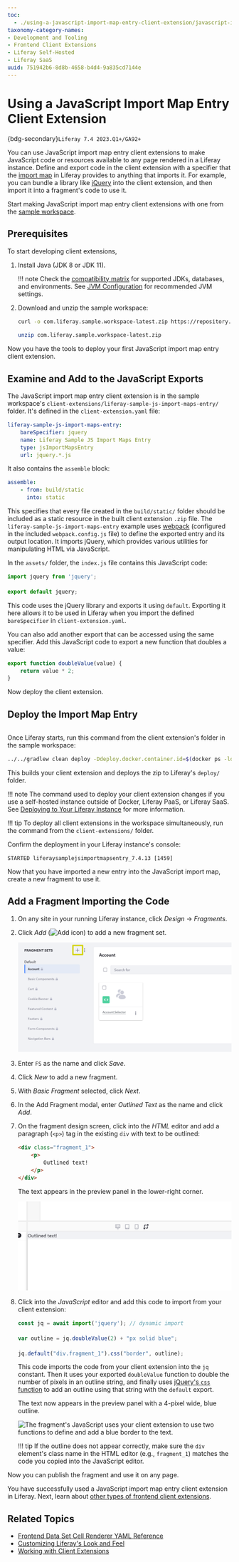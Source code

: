 ```yaml
---
toc:
  - ./using-a-javascript-import-map-entry-client-extension/javascript-import-map-entry-yaml-configuration-reference.md
taxonomy-category-names:
- Development and Tooling
- Frontend Client Extensions
- Liferay Self-Hosted
- Liferay SaaS
uuid: 751942b6-8d8b-4658-b4d4-9a835cd7144e
---
```

# Using a JavaScript Import Map Entry Client Extension

{bdg-secondary}`Liferay 7.4 2023.Q1+/GA92+`

You can use JavaScript import map entry client extensions to make JavaScript code or resources available to any page rendered in a Liferay instance. Define and export code in the client extension with a specifier that the [import map](https://developer.mozilla.org/en-US/docs/Web/HTML/Element/script/type/importmap) in Liferay provides to anything that imports it. For example, you can bundle a library like [jQuery](https://jquery.com/) into the client extension, and then import it into a fragment's code to use it.

Start making JavaScript import map entry client extensions with one from the [sample workspace](https://github.com/liferay/liferay-portal/tree/master/workspaces/liferay-sample-workspace).

## Prerequisites

To start developing client extensions,

1. Install Java (JDK 8 or JDK 11).

    !!! note
        Check the [compatibility matrix](https://help.liferay.com/hc/en-us/articles/4411310034829-Liferay-DXP-7-4-Compatibility-Matrix) for supported JDKs, databases, and environments. See [JVM Configuration](https://learn.liferay.com/web/guest/w/dxp/installation-and-upgrades/reference/jvm-configuration) for recommended JVM settings.

1. Download and unzip the sample workspace:

    ```bash
    curl -o com.liferay.sample.workspace-latest.zip https://repository.liferay.com/nexus/service/local/artifact/maven/content\?r\=liferay-public-releases\&g\=com.liferay.workspace\&a\=com.liferay.sample.workspace\&\v\=LATEST\&p\=zip
    ```

    ```bash
    unzip com.liferay.sample.workspace-latest.zip
    ```

Now you have the tools to deploy your first JavaScript import map entry client extension.

## Examine and Add to the JavaScript Exports

The JavaScript import map entry client extension is in the sample workspace's `client-extensions/liferay-sample-js-import-maps-entry/` folder. It's defined in the `client-extension.yaml` file:

```yaml
liferay-sample-js-import-maps-entry:
    bareSpecifier: jquery
    name: Liferay Sample JS Import Maps Entry
    type: jsImportMapsEntry
    url: jquery.*.js
```

It also contains the `assemble` block:

```yaml
assemble:
    - from: build/static
      into: static
```

This specifies that every file created in the `build/static/` folder should be included as a static resource in the built client extension `.zip` file. The `liferay-sample-js-import-maps-entry` example uses [webpack](https://webpack.js.org/) (configured in the included `webpack.config.js` file) to define the exported entry and its output location. It imports jQuery, which provides various utilities for manipulating HTML via JavaScript.

In the `assets/` folder, the `index.js` file contains this JavaScript code:

```js
import jquery from 'jquery';

export default jquery;
```

This code uses the jQuery library and exports it using `default`. Exporting it here allows it to be used in Liferay when you import the defined `bareSpecifier` in `client-extension.yaml`.

You can also add another export that can be accessed using the same specifier. Add this JavaScript code to export a new function that doubles a value:

```js
export function doubleValue(value) {
    return value * 2;
}
```

Now deploy the client extension.

## Deploy the Import Map Entry

```{include} /_snippets/run-liferay-portal.md
```

Once Liferay starts, run this command from the client extension's folder in the sample workspace:

```bash
../../gradlew clean deploy -Ddeploy.docker.container.id=$(docker ps -lq)
```

This builds your client extension and deploys the zip to Liferay's `deploy/` folder.

!!! note
    The command used to deploy your client extension changes if you use a self-hosted instance outside of Docker, Liferay PaaS, or Liferay SaaS. See [Deploying to Your Liferay Instance](../client-extensions/working-with-client-extensions.md#deploying-to-your-liferay-instance) for more information.

!!! tip
    To deploy all client extensions in the workspace simultaneously, run the command from the `client-extensions/` folder.

Confirm the deployment in your Liferay instance's console:

```
STARTED liferaysamplejsimportmapsentry_7.4.13 [1459]
```

Now that you have imported a new entry into the JavaScript import map, create a new fragment to use it.

## Add a Fragment Importing the Code

1. On any site in your running Liferay instance, click *Design* &rarr; *Fragments*.

1. Click *Add* (![Add icon](../../images/icon-duplicate.png)) to add a new fragment set.

    ![Add a new fragment set so that you can add a fragment to use your client extension.](./using-a-javascript-import-map-entry-client-extension/images/01.png)

1. Enter `FS` as the name and click *Save*.

1. Click *New* to add a new fragment.

1. With *Basic Fragment* selected, click *Next*.

1. In the Add Fragment modal, enter *Outlined Text* as the name and click *Add*.

1. On the fragment design screen, click into the *HTML* editor and add a paragraph (`<p>`) tag in the existing `div` with text to be outlined:

    ```html
    <div class="fragment_1">
        <p>
            Outlined text!
        </p>
    </div>
    ```

    The text appears in the preview panel in the lower-right corner.

    ![The preview panel shows the text contained in your fragment's HTML.](./using-a-javascript-import-map-entry-client-extension/images/02.png)

1. Click into the *JavaScript* editor and add this code to import from your client extension:

    ```js
    const jq = await import('jquery'); // dynamic import

    var outline = jq.doubleValue(2) + "px solid blue";

    jq.default("div.fragment_1").css("border", outline);
    ```

    This code imports the code from your client extension into the `jq` constant. Then it uses your exported `doubleValue` function to double the number of pixels in an outline string, and finally uses [jQuery's `css` function](https://api.jquery.com/css/) to add an outline using that string with the `default` export.

    The text now appears in the preview panel with a 4-pixel wide, blue outline.

    ![The fragment's JavaScript uses your client extension to use two functions to define and add a blue border to the text.](./using-a-javascript-map-entry-client-extension/images/03.png)

    !!! tip
        If the outline does not appear correctly, make sure the `div` element's class name in the HTML editor (e.g., `fragment_1`) matches the code you copied into the JavaScript editor.

Now you can publish the fragment and use it on any page.

You have successfully used a JavaScript import map entry client extension in Liferay. Next, learn about [other types of frontend client extensions](../customizing-liferays-look-and-feel.md).

## Related Topics

* [Frontend Data Set Cell Renderer YAML Reference](./using-a-frontend-data-set-cell-renderer-client-extension/frontend-data-set-cell-renderer-yaml-reference.md)
* [Customizing Liferay's Look and Feel](../customizing-liferays-look-and-feel.md)
* [Working with Client Extensions](../client-extensions/working-with-client-extensions.md)